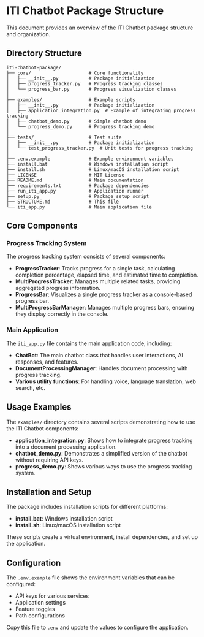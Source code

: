# ITI Chatbot Package Structure

This document provides an overview of the ITI Chatbot package structure and organization.

## Directory Structure

```
iti-chatbot-package/
├── core/                     # Core functionality
│   ├── __init__.py           # Package initialization
│   ├── progress_tracker.py   # Progress tracking classes
│   └── progress_bar.py       # Progress visualization classes
│
├── examples/                 # Example scripts
│   ├── __init__.py           # Package initialization
│   ├── application_integration.py  # Example of integrating progress tracking
│   ├── chatbot_demo.py       # Simple chatbot demo
│   └── progress_demo.py      # Progress tracking demo
│
├── tests/                    # Test suite
│   ├── __init__.py           # Package initialization
│   └── test_progress_tracker.py  # Unit tests for progress tracking
│
├── .env.example              # Example environment variables
├── install.bat               # Windows installation script
├── install.sh                # Linux/macOS installation script
├── LICENSE                   # MIT License
├── README.md                 # Main documentation
├── requirements.txt          # Package dependencies
├── run_iti_app.py            # Application runner
├── setup.py                  # Package setup script
├── STRUCTURE.md              # This file
└── iti_app.py                # Main application file
```

## Core Components

### Progress Tracking System

The progress tracking system consists of several components:

- **ProgressTracker**: Tracks progress for a single task, calculating completion percentage, elapsed time, and estimated time to completion.
- **MultiProgressTracker**: Manages multiple related tasks, providing aggregated progress information.
- **ProgressBar**: Visualizes a single progress tracker as a console-based progress bar.
- **MultiProgressBarManager**: Manages multiple progress bars, ensuring they display correctly in the console.

### Main Application

The `iti_app.py` file contains the main application code, including:

- **ChatBot**: The main chatbot class that handles user interactions, AI responses, and features.
- **DocumentProcessingManager**: Handles document processing with progress tracking.
- **Various utility functions**: For handling voice, language translation, web search, etc.

## Usage Examples

The `examples/` directory contains several scripts demonstrating how to use the ITI Chatbot components:

- **application_integration.py**: Shows how to integrate progress tracking into a document processing application.
- **chatbot_demo.py**: Demonstrates a simplified version of the chatbot without requiring API keys.
- **progress_demo.py**: Shows various ways to use the progress tracking system.

## Installation and Setup

The package includes installation scripts for different platforms:

- **install.bat**: Windows installation script
- **install.sh**: Linux/macOS installation script

These scripts create a virtual environment, install dependencies, and set up the application.

## Configuration

The `.env.example` file shows the environment variables that can be configured:

- API keys for various services
- Application settings
- Feature toggles
- Path configurations

Copy this file to `.env` and update the values to configure the application. 